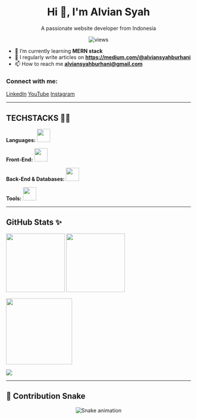 <h1 align="center">Hi 👋, I'm Alvian Syah</h1>
<p align="center">A passionate website developer from Indonesia</p>


<p align="center">
<img src="https://komarev.com/ghpvc/?username=alviansyahburhani&label=Profile%20views&color=0e75b6&style=flat" alt="views"/>
</p>


- 🌱 I’m currently learning **MERN stack**
- 📝 I regularly write articles on **https://medium.com/@alviansyahburhani**
- 📫 How to reach me **alviansyahburhani@gmail.com**


### Connect with me:
<p>
<a href="https://www.linkedin.com/in/alviansyahburhani">LinkedIn</a>
<a href="https://www.youtube.com/@USERNAME">YouTube</a>
<a href="https://www.instagram.com/USERNAME">Instagram</a>

</p>


---


## TECHSTACKS 🧙‍♂️


**Languages:**
<img src="https://skillicons.dev/icons?i=c,js,ts,py,php" height="36"/>


**Front‑End:**
<img src="https://skillicons.dev/icons?i=html,css,js,ts,react,nextjs,tailwind,bootstrap,wordpress" height="36"/>


**Back‑End & Databases:**
<img src="https://skillicons.dev/icons?i=nodejs,express,postgres,mysql,mongodb,firebase,supabase" height="36"/>


**Tools:**
<img src="https://skillicons.dev/icons?i=git,github,postman,vscode,androidstudio,figma,vercel,netlify" height="36"/>


---


## GitHub Stats ✨


<p>
  <img src="https://github-readme-stats.vercel.app/api?username=alviansyahburhani&show_icons=true&locale=en" height="160"/>
  <img src="https://github-readme-stats.vercel.app/api/top-langs?username=alviansyahburhani&layout=compact" height="160"/>
</p>

<p>
  <img src="https://github-readme-streak-stats.herokuapp.com/?user=alviansyahburhani" height="180"/>
</p>

<p>
  <img src="https://github-profile-trophy.vercel.app/?username=alviansyahburhani&theme=onedark&row=1&column=6"/>
</p>


---

## 🐍 Contribution Snake

<p align="center">
  <img src="https://github.com/alviansyahburhani/alvianburhani/blob/main/.github/workflows/snake.yml" alt="Snake animation"/>
</p>
